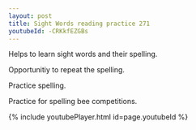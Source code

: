 ```yaml
---
layout: post
title: Sight Words reading practice 271
youtubeId: -CRKkfEZGBs
---
```

 
 
Helps to learn sight words and their spelling.

Opportunitiy to repeat the spelling. 

Practice spelling. 
 
Practice for spelling bee competitions. 
 
{% include youtubePlayer.html id=page.youtubeId %}
 
 
